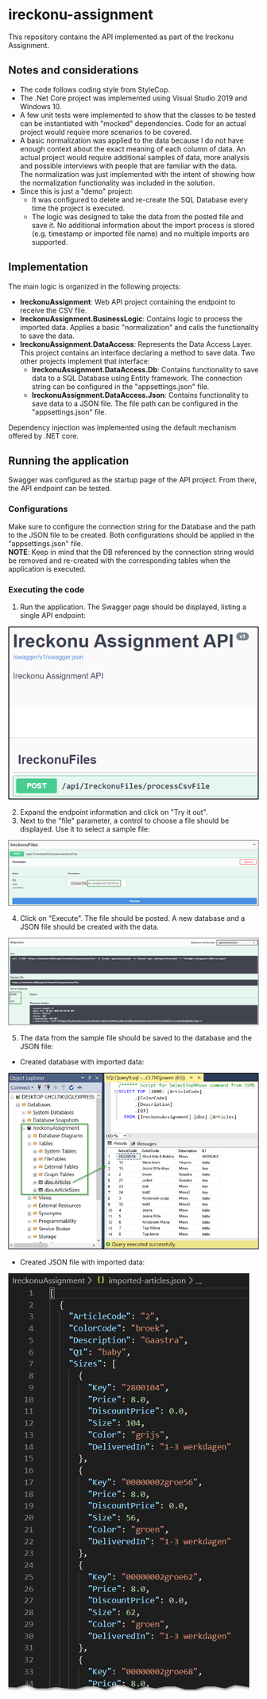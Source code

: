 # ireckonu-assignment
This repository contains the API implemented as part of the Ireckonu Assignment.

## Notes and considerations
* The code follows coding style from StyleCop.
* The .Net Core project was implemented using Visual Studio 2019 and Windows 10.
* A few unit tests were implemented to show that the classes to be tested can be instantiated with "mocked" dependencies. Code for an actual project would require more scenarios to be covered.
* A basic normalization was applied to the data because I do not have enough context about the exact meaning of each column of data. An actual project would require additional samples of data, more analysis and possible interviews with people that are familiar with the data.<br />
The normalization was just implemented with the intent of showing how the normalization functionality was included in the solution.
* Since this is just a "demo" project:
  * It was configured to delete and re-create the SQL Database every time the project is executed.
  * The logic was designed to take the data from the posted file and save it. No additional information about the import process is stored (e.g. timestamp or imported file name) and no multiple imports are supported.

## Implementation
The main logic is organized in the following projects:
* <b>IreckonuAssignment</b>: Web API project containing the endpoint to receive the CSV file.
* <b>IreckonuAssignment.BusinessLogic</b>: Contains logic to process the imported data. Applies a basic "normalization" and calls the functionality to save the data.
* <b>IreckonuAssignment.DataAccess</b>: Represents the Data Access Layer. This project contains an interface declaring a method to save data. Two other projects implement that interface:
  * <b>IreckonuAssignment.DataAccess.Db</b>: Contains functionality to save data to a SQL Database using Entity framework. The connection string can be configured in the "appsettings.json" file.
  * <b>IreckonuAssignment.DataAccess.Json</b>: Contains functionality to save data to a JSON file. The file path can be configured in the "appsettings.json" file.

Dependency injection was implemented using the default mechanism offered by .NET core.

## Running the application
Swagger was configured as the startup page of the API project. From there, the API endpoint can be tested.

### Configurations
Make sure to configure the connection string for the Database and the path to the JSON file to be created.
Both configurations should be applied in the "appsettings.json" file.<br/>
<b>NOTE</b>: Keep in mind that the DB referenced by the connection string would be removed and re-created with the corresponding tables when the application is executed.

### Executing the code
1. Run the application. The Swagger page should be displayed, listing a single API endpoint:

![Swagger API endpoint](img/1-swagger_endpoint.png)

2. Expand the endpoint information and click on "Try it out".
3. Next to the "file" parameter, a control to choose a file should be displayed. Use it to select a sample file:

![Swagger Try](img/2-swagger_try_it_out.png)

4. Click on "Execute". The file should be posted. A new database and a JSON file should be created with the data.

![Swagger Execute Response](img/3-swagger_response.png)

5. The data from the sample file should be saved to the database and the JSON file:
  * Created database with imported data:

  ![SQL DB](img/4-sql_database.png)

  * Created JSON file with imported data:

  ![JSON File](img/4-generated_json_file.png)